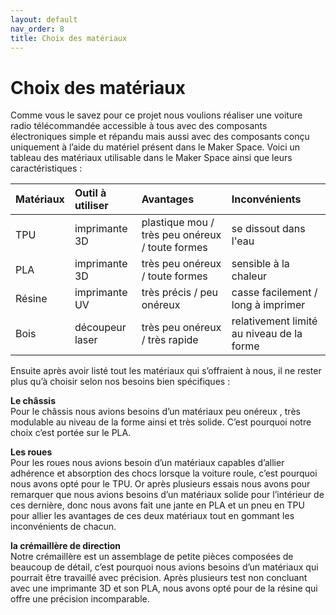 ```yaml
---
layout: default
nav_order: 8
title: Choix des matériaux 
---
```


# Choix des matériaux 

Comme vous le savez pour ce projet nous voulions réaliser une voiture radio télécommandée accessible à tous avec des composants électroniques simple et répandu mais aussi avec des composants conçu uniquement à l’aide du matériel présent dans le Maker Space. 
Voici un tableau des matériaux utilisable dans le Maker Space ainsi que leurs caractéristiques : 

| Matériaux | Outil à utiliser | Avantages | Inconvénients |  
|:---    |:---    |:---   |:---    |
| TPU | imprimante 3D | plastique mou / très peu onéreux / toute formes | se dissout dans l'eau |  
|  PLA | imprimante 3D | très peu onéreux / toute formes | sensible à la chaleur |  
| Résine | imprimante UV | très précis / peu onéreux | casse facilement / long à imprimer |  
| Bois | découpeur laser | très peu onéreux / très rapide | relativement limité au niveau de la forme | 

  
  

Ensuite après avoir listé tout les matériaux qui s’offraient à nous, il ne rester plus qu’à choisir selon nos besoins bien spécifiques : 

**Le châssis**   
Pour le châssis nous avions besoins d’un matériaux peu onéreux , très modulable au niveau de la forme ainsi et très solide. C’est pourquoi notre choix c’est portée sur le PLA. 

**Les roues**   
Pour les roues nous avions besoin d’un matériaux capables d’allier adhérence et absorption des chocs lorsque la voiture roule, c’est pourquoi nous avons opté pour le TPU. Or après plusieurs essais nous avons pour remarquer que nous avions besoins d’un matériaux solide pour l’intérieur de ces dernière, donc nous avons fait une jante en PLA et un pneu en TPU pour allier les avantages de ces deux matériaux tout en gommant les inconvénients de chacun. 

**la crémaillère de direction**   
Notre crémaillère est un assemblage de petite pièces composées de beaucoup de détail, c’est pourquoi nous avions besoins d’un matériaux qui pourrait être travaillé avec précision. Après plusieurs test non concluant avec une imprimante 3D et son PLA, nous avons opté pour de la résine qui offre une précision incomparable. 

